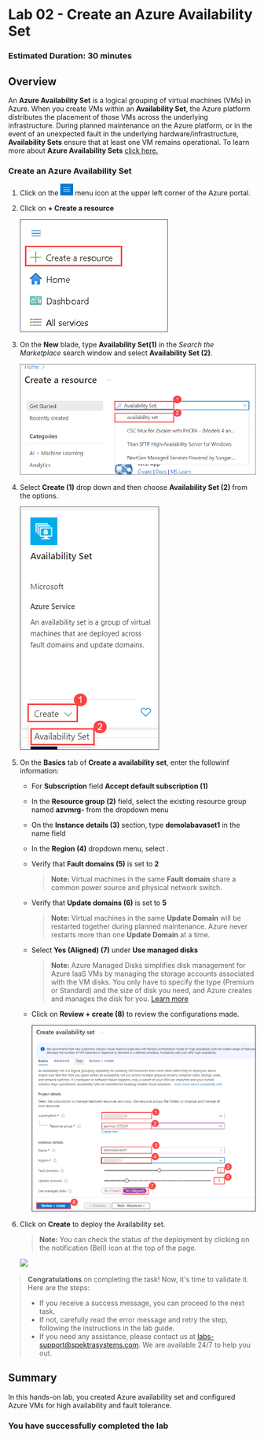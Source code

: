 ﻿# Lab 02 - Create an Azure Availability Set

### Estimated Duration: 30 minutes

## Overview

An **Azure Availability Set** is a logical grouping of virtual machines (VMs) in Azure. When you create VMs within an **Availability Set**, the Azure platform distributes the placement of those VMs across the underlying infrastructure. During planned maintenance on the Azure platform, or in the event of an unexpected fault in the underlying hardware/infrastructure, **Availability Sets** ensure that at least one VM remains operational. To learn more about **Azure Availability Sets** [click here.](https://learn.microsoft.com/en-us/azure/virtual-machines/availability-set-overview)

### Create an Azure Availability Set

1. Click on the ![Azure Menu](images/Hamburger.jpg)  menu icon at the upper left corner of the Azure portal.

3. Click on **+ Create a resource**

    ![](../instructions/images/lab1-image1.png)
   
5. On the **New** blade, type <copy> **Availability Set(1)** </copy> in the _Search the Marketplace_ search window and select **Availability Set (2)**.

    ![](../instructions/images/lab1-image2.png)
    
7. Select **Create (1)** drop down and then choose **Availability Set (2)** from the options.

     ![](../instructions/images/lab1-image3.png)
    
9. On the **Basics** tab of **Create a availability set**, enter the followinf information:

      - For **Subscription** field **Accept default subscription (1)** 
      - In the **Resource group (2)** field, select the existing resource group named **azvmrg-<inject key="Deployment ID" enableCopy="false"/>** from the dropdown menu
      - On the **Instance details (3)** section, type <copy>**demolabavaset1**</copy> in the name field
      - In the **Region (4)** dropdown menu, select **<inject key="Region" enableCopy="false"/>**.
      - Verify that **Fault domains (5)** is set to **2**

         > **Note:** Virtual machines in the same **Fault domain** share a common power source and physical network switch.

      - Verify that **Update domains (6)** is set to **5**

         > **Note:**  Virtual machines in the same **Update Domain** will be restarted together during planned maintenance. Azure never restarts more than one **Update Domain** at a time.

      - Select **Yes (Aligned) (7)** under **Use managed disks** 

          > **Note:** Azure Managed Disks simplifies disk management for Azure IaaS VMs by managing the storage accounts associated with the VM disks. You only have to specify the type (Premium or Standard) and the size of disk you need, and Azure creates and manages the disk for you. [Learn more](https://docs.microsoft.com/en-us/azure/storage/storage-managed-disks-overview)

      - Click on **Review + create (8)** to review the configurations made.

        ![](../instructions/images/lab1-image5.png)
     
14. Click on **Create** to deploy the Availability set.

    > **Note:** You can check the status of the deployment by clicking on the notification (Bell) icon at the top of the page.

       ![](https://github.com/SpektraSystems/CloudLabs-Azure/blob/master/azure-virtual-machine-and-compute/instructions/images/createAD.png?raw=true)

<validation step="c08da951-00f1-455e-8236-e18bace20c34" />

> **Congratulations** on completing the task! Now, it's time to validate it. Here are the steps:
> - If you receive a success message, you can proceed to the next task.
> - If not, carefully read the error message and retry the step, following the instructions in the lab guide. 
> - If you need any assistance, please contact us at labs-support@spektrasystems.com. We are available 24/7 to help you out.
    

## Summary 

In this hands-on lab, you created Azure availability set and configured Azure VMs for high availability and fault tolerance.

### You have successfully completed the lab

